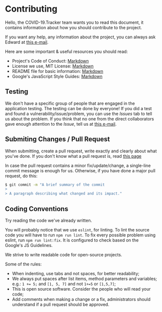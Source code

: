 # Contributing
Hello, the COVID-19.Tracker team wants you to read this document, it contains information about how you should contribute to the project.

If you want any help, any information about the project, you can always ask Edward at [this e-mail](mailto:solarsailor@protonmail.com). 

Here are some important & useful resources you should read: 
- Project's Code of Conduct: [Markdown](https://github.com/pasenidis/covid19-stats/blob/master/CODE_OF_CONDUCT.md)
- License we use, MIT License: [Markdown](https://github.com/pasenidis/covid19-stats/blob/master/LICENSE)
- README file for basic information: [Markdown](https://github.com/pasenidis/covid19-stats/blob/master/README.md)
- Google's JavaScript Style Guides: [Markdown](https://google.github.io/styleguide/jsguide.html)

## Testing
We don't have a specific group of people that are engaged in the application testing.
The testing can be done by everyone! If you did a test and found a vulnerability/issue/problem, you can use the *Issues* tab to tell us about the problem.
If you think that no one from the direct collaborators gave enough attention to the *Issue*, tell us at [this e-mail](mailto:solarsailor@protonmail.com).

## Submiting Changes / Pull Request
When submitting, create a pull request, write exactly and clearly about what you've done.
If you don't know what a pull request is, read [this page](https://help.github.com/en/github/collaborating-with-issues-and-pull-requests/about-pull-requests)

In case the pull request contains a minor fix/update/change, a single-line commit message is enough for us.
Otherwise, if you have done a major pull request, do this:
```bash
$ git commit -m "A brief summary of the commit
> 
> A paragraph describing what changed and its impact."
```

## Coding Conventions
Try reading the code we've already written.

You will probably notice that we use `eslint`, for linting.
To lint the source code you will have to run `npm run lint`.
To fix every possible problem using eslint, run `npm run lint:fix`. 
It is configured to check based on the Google's JS Guidelines.

We strive to write readable code for open-source projects.

Some of the rules:
- When indenting, use tabs and not spaces, for better readability;
- We always put spaces after list items, method parameters and variables; e.g.: `1 += 5;` and `[1, 5, 7]` and not `1+=5` or `[1,5,7]`;
- This is open source software. Consider the people who will read your code;
- Add comments when making a change or a fix, administrators should understand if a pull request should be approved.
